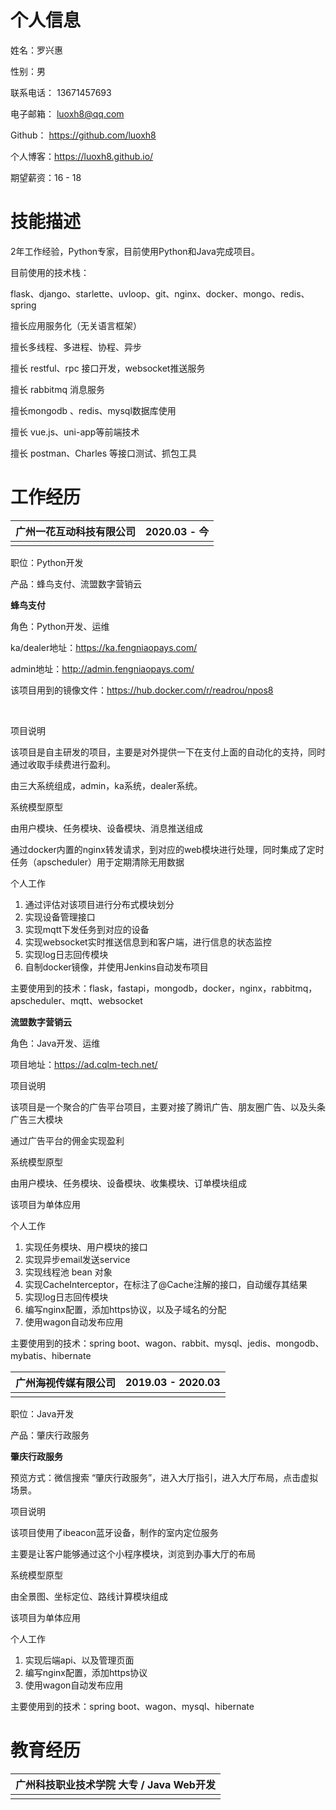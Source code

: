 # 个人信息
姓名：罗兴惠

性别：男

联系电话： 13671457693

电子邮箱： luoxh8@qq.com

Github： https://github.com/luoxh8

个人博客：https://luoxh8.github.io/

期望薪资：16 - 18

 

# 技能描述

2年工作经验，Python专家，目前使用Python和Java完成项目。



目前使用的技术栈：

flask、django、starlette、uvloop、git、nginx、docker、mongo、redis、spring



擅长应用服务化（无关语言框架）

擅长多线程、多进程、协程、异步

擅长 restful、rpc 接口开发，websocket推送服务

擅长 rabbitmq 消息服务

擅长mongodb 、redis、mysql数据库使用

擅长 vue.js、uni-app等前端技术

擅长 postman、Charles 等接口测试、抓包工具



# 工作经历

| 广州一花互动科技有限公司 | 2020.03 - 今 |
| ------------------------ | ------------ |
|                          |              |


职位：Python开发

产品：蜂鸟支付、流盟数字营销云



**蜂鸟支付**

角色：Python开发、运维

ka/dealer地址：https://ka.fengniaopays.com/

admin地址：http://admin.fengniaopays.com/

该项目用到的镜像文件：https://hub.docker.com/r/readrou/npos8

​	

项目说明

该项目是自主研发的项目，主要是对外提供一下在支付上面的自动化的支持，同时通过收取手续费进行盈利。

由三大系统组成，admin，ka系统，dealer系统。



系统模型原型

由用户模块、任务模块、设备模块、消息推送组成

通过docker内置的nginx转发请求，到对应的web模块进行处理，同时集成了定时任务（apscheduler）用于定期清除无用数据



个人工作

1. 通过评估对该项目进行分布式模块划分
2. 实现设备管理接口
3. 实现mqtt下发任务到对应的设备
4. 实现websocket实时推送信息到和客户端，进行信息的状态监控
5. 实现log日志回传模块
6. 自制docker镜像，并使用Jenkins自动发布项目



主要使用到的技术：flask，fastapi，mongodb，docker，nginx，rabbitmq，apscheduler、mqtt、websocket



**流盟数字营销云**

角色：Java开发、运维

项目地址：https://ad.cqlm-tech.net/



项目说明

该项目是一个聚合的广告平台项目，主要对接了腾讯广告、朋友圈广告、以及头条广告三大模块

通过广告平台的佣金实现盈利



系统模型原型

由用户模块、任务模块、设备模块、收集模块、订单模块组成

该项目为单体应用



个人工作

1. 实现任务模块、用户模块的接口
2. 实现异步email发送service
3. 实现线程池 bean 对象
4. 实现CacheInterceptor，在标注了@Cache注解的接口，自动缓存其结果
5. 实现log日志回传模块
6. 编写nginx配置，添加https协议，以及子域名的分配
7. 使用wagon自动发布应用



主要使用到的技术：spring boot、wagon、rabbit、mysql、jedis、mongodb、mybatis、hibernate



| 广州海视传媒有限公司 | 2019.03 - 2020.03 |
| -------------------- | ----------------- |
|                      |                   |

职位：Java开发

产品：肇庆行政服务



**肇庆行政服务**

预览方式：微信搜索 “肇庆行政服务”，进入大厅指引，进入大厅布局，点击虚拟场景。



项目说明

该项目使用了ibeacon蓝牙设备，制作的室内定位服务

主要是让客户能够通过这个小程序模块，浏览到办事大厅的布局



系统模型原型

由全景图、坐标定位、路线计算模块组成

该项目为单体应用



个人工作

1. 实现后端api、以及管理页面
2. 编写nginx配置，添加https协议
3. 使用wagon自动发布应用



主要使用到的技术：spring boot、wagon、mysql、hibernate



# 教育经历

| 广州科技职业技术学院  大专 / Java Web开发 |
| ----------------------------------------- |
|                                           |

